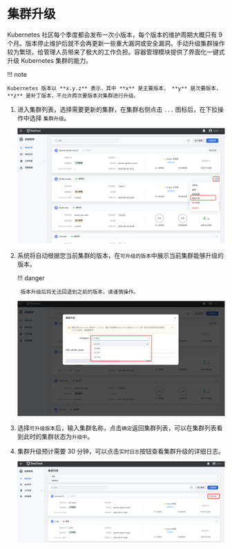 # 集群升级

Kubernetes 社区每个季度都会发布一次小版本，每个版本的维护周期大概只有 9 个月。版本停止维护后就不会再更新一些重大漏洞或安全漏洞。手动升级集群操作较为繁琐，给管理人员带来了极大的工作负担。容器管理模块提供了界面化一键式升级 Kubernetes 集群的能力。

!!! note

    Kubernetes 版本以 **x.y.z** 表示，其中 **x** 是主要版本， **y** 是次要版本，**z** 是补丁版本，不允许跨次要版本对集群进行升级。

1. 进入集群列表，选择需要更新的集群，在集群右侧点击 `...` 图标后，在下拉操作中选择 `集群升级`。
   
    ![升级集群](../../images/upgradecluster01.png)

2. 系统将自动根据您当前集群的版本，在`可升级的版本`中展示当前集群能够升级的版本。

    !!! danger

        版本升级后将无法回退到之前的版本，请谨慎操作。

      ![可升级版本](../../images/upgradecluster02.png)

3. 选择`可升级版本`后，输入集群名称，点击`确定`返回集群列表，可以在集群列表看到此时的集群状态为`升级中`。

4. 集群升级预计需要 30 分钟，可以点击`实时日志`按钮查看集群升级的详细日志。

    ![实时日志](../../images/createcluster07.png)
